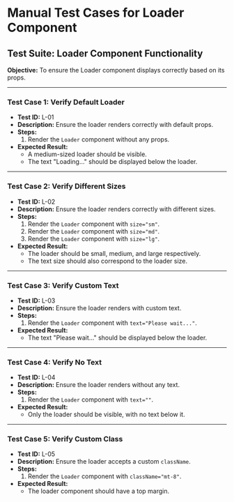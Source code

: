 # Manual Test Cases for Loader Component

## Test Suite: Loader Component Functionality

**Objective:** To ensure the Loader component displays correctly based on its props.

---

### **Test Case 1: Verify Default Loader**

-   **Test ID:** L-01
-   **Description:** Ensure the loader renders correctly with default props.
-   **Steps:**
    1.  Render the `Loader` component without any props.
-   **Expected Result:**
    -   A medium-sized loader should be visible.
    -   The text "Loading..." should be displayed below the loader.

---

### **Test Case 2: Verify Different Sizes**

-   **Test ID:** L-02
-   **Description:** Ensure the loader renders correctly with different sizes.
-   **Steps:**
    1.  Render the `Loader` component with `size="sm"`.
    2.  Render the `Loader` component with `size="md"`.
    3.  Render the `Loader` component with `size="lg"`.
-   **Expected Result:**
    -   The loader should be small, medium, and large respectively.
    -   The text size should also correspond to the loader size.

---

### **Test Case 3: Verify Custom Text**

-   **Test ID:** L-03
-   **Description:** Ensure the loader renders with custom text.
-   **Steps:**
    1.  Render the `Loader` component with `text="Please wait..."`.
-   **Expected Result:**
    -   The text "Please wait..." should be displayed below the loader.

---

### **Test Case 4: Verify No Text**

-   **Test ID:** L-04
-   **Description:** Ensure the loader renders without any text.
-   **Steps:**
    1.  Render the `Loader` component with `text=""`.
-   **Expected Result:**
    -   Only the loader should be visible, with no text below it.

---

### **Test Case 5: Verify Custom Class**

-   **Test ID:** L-05
-   **Description:** Ensure the loader accepts a custom `className`.
-   **Steps:**
    1.  Render the `Loader` component with `className="mt-8"`.
-   **Expected Result:**
    -   The loader component should have a top margin.